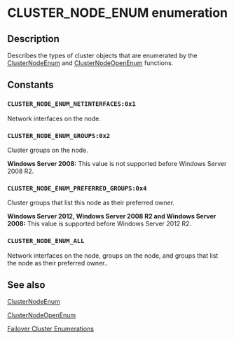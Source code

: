 # CLUSTER_NODE_ENUM enumeration

## Description

Describes the types of cluster objects that are enumerated by the
[ClusterNodeEnum](https://learn.microsoft.com/windows/desktop/api/clusapi/nf-clusapi-clusternodeenum) and
[ClusterNodeOpenEnum](https://learn.microsoft.com/windows/desktop/api/clusapi/nf-clusapi-clusternodeopenenum) functions.

## Constants

### `CLUSTER_NODE_ENUM_NETINTERFACES:0x1`

Network interfaces on the node.

### `CLUSTER_NODE_ENUM_GROUPS:0x2`

Cluster groups on the node.

**Windows Server 2008:** This value is not supported before
Windows Server 2008 R2.

### `CLUSTER_NODE_ENUM_PREFERRED_GROUPS:0x4`

Cluster groups that list this node as their preferred owner.

**Windows Server 2012, Windows Server 2008 R2 and Windows Server 2008:** This value is supported before
Windows Server 2012 R2.

### `CLUSTER_NODE_ENUM_ALL`

Network interfaces on the node, groups on the node, and groups that list the node as their preferred owner..

## See also

[ClusterNodeEnum](https://learn.microsoft.com/windows/desktop/api/clusapi/nf-clusapi-clusternodeenum)

[ClusterNodeOpenEnum](https://learn.microsoft.com/windows/desktop/api/clusapi/nf-clusapi-clusternodeopenenum)

[Failover Cluster Enumerations](https://learn.microsoft.com/previous-versions/windows/desktop/mscs/cluster-enumerations)
